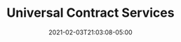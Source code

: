 ---
title: "Universal Contract Services"
date: 2021-02-03T21:03:08-05:00
draft: false
images:
- "img/universalcontractservices.com.png"
link: "https://universalcontractservices.com"
src: "https://github.com/djatwood/ucstn"
categories:
- "Svelte"
- "Netlify"
---